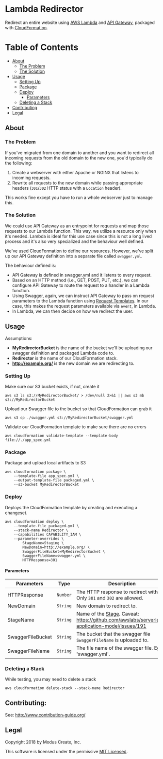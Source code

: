 # Lambda Redirector
Redirect an entire website using [AWS Lambda](https://aws.amazon.com/lambda/) and [API Gateway](https://aws.amazon.com/api-gateway/), packaged with [CloudFormation](https://aws.amazon.com/cloudformation/).

# Table of Contents
 - [About](#about)
   - [The Problem](#the-problem)
   - [The Solution](#the-solution)
 - [Usage](#usage)
   - [Setting Up](#setting-up)
   - [Package](#package)
   - [Deploy](#deploy)
     - [Parameters](#parameters)
   - [Deleting a Stack](#deleting-a-stack)
 - [Contributing](#contributing)
 - [Legal](#legal)

## About
### The Problem
If you've migrated from one domain to another and you want to redirect all incoming requests from the old domain to the new one, you'd typically do the following:
1. Create a webserver with either Apache or NGINX that listens to incoming requests.
2. Rewrite all requests to the new domain while passing appropriate headers (`301`/`302` HTTP status with a `Location` header).

This works fine except you have to run a whole webserver just to manage this.

### The Solution
We could use API Gateway as an entrypoint for requests and map those requests to our Lambda function. This way, we utilize a resource only when it's needed. Lambda is ideal for this use case since this is not a long lived process and it's also very specialized and the behaviour well defined.

We've used CloudFormation to define our resources. However, we've split up our API Gateway definition into a separate file called `swagger.yml`.

The behaviour defined is:
 - API Gateway is defined in swagger.yml and it listens to every request.
 - Based on an HTTP method (i.e., GET, POST, PUT, etc.), we can configure API Gateway to route the request to a handler in a Lambda function.
 - Using Swagger, again, we can instruct API Gateway to pass on request parameters to the Lambda function using [Request Templates](https://docs.aws.amazon.com/apigateway/latest/developerguide/api-gateway-mapping-template-reference.html). In our case, this makes the request parameters available via `event`, in Lambda.
 - In Lambda, we can then decide on how we redirect the user.

## Usage
Assumptions:
 - **MyRedirectorBucket** is the name of the bucket we'll be uploading our swagger definition and packaged Lambda code to.
 - **Redirector** is the name of our CloudFormation stack.
 - **http://example.org/** is the new domain we are redirecting to.

### Setting Up
Make sure our S3 bucket exists, if not, create it
```
aws s3 ls s3://MyRedirectorBucket/ > /dev/null 2>&1 || aws s3 mb s3://MyRedirectorBucket
```

Upload our Swagger file to the bucket so that CloudFormation can grab it
```
aws s3 cp ./swagger.yml s3://MyRedirectorBucket/swagger.yml
```

Validate our CloudFormation template to make sure there are no errors
```
aws cloudformation validate-template --template-body file://./app_spec.yml
```

### Package
Package and upload local artifacts to S3
```
aws cloudformation package \
    --template-file app_spec.yml \
    --output-template-file packaged.yml \
    --s3-bucket MyRedirectorBucket
```

### Deploy
Deploys the CloudFormation template by creating and executing a changeset.
```
aws cloudformation deploy \
    --template-file packaged.yml \
    --stack-name Redirector \
    --capabilities CAPABILITY_IAM \
    --parameter-overrides \
        StageName=Staging \
        NewDomain=http://example.org/ \
        SwaggerFileBucket=MyRedirectorBucket \
        SwaggerFileName=swagger.yml \
        HTTPResponse=301
```

#### Parameters
Parameters | Type | Description
---|:---:|---
HTTPResponse | `Number` | The HTTP response to redirect with. Only `301` and `302` are allowed.
NewDomain | `String` | New domain to redirect to.
StageName | `String` | Name of the [Stage](https://docs.aws.amazon.com/apigateway/latest/developerguide/set-up-stages.html). Caveat: https://github.com/awslabs/serverless-application-model/issues/191
SwaggerFileBucket | `String` | The bucket that the swagger file `SwaggerFileName` is uploaded to.
SwaggerFileName | `String` | The file name of the swagger file. Eg: 'swagger.yml'.

### Deleting a Stack
While testing, you may need to delete a stack
```
aws cloudformation delete-stack --stack-name Redirector
```

## Contributing:
See: http://www.contribution-guide.org/

## Legal
Copyright 2018 by Modus Create, Inc. 

This software is licensed under the permissive [MIT Licensed](LICENSE.md).